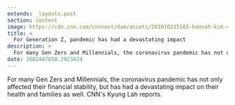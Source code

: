```yaml
--- 
extends: _layouts.post 
section: content 
image: https://cdn.cnn.com/cnnnext/dam/assets/201010215103-hannah-kim-coronavirus-gen-z-lah-super-tease.jpg 
title: > 
  For Generation Z, pandemic has had a devastating impact 
description: > 
  For many Gen Zers and Millennials, the coronavirus pandemic has not only affected their financial stability, but has had a devastating impact on their health and families as well.CNN's Kyung Lah reports. 
date: 1602447850.2923424 
--- 
```

For many Gen Zers and Millennials, the coronavirus pandemic has not only affected their financial stability, but has had a devastating impact on their health and families as well. CNN's Kyung Lah reports.